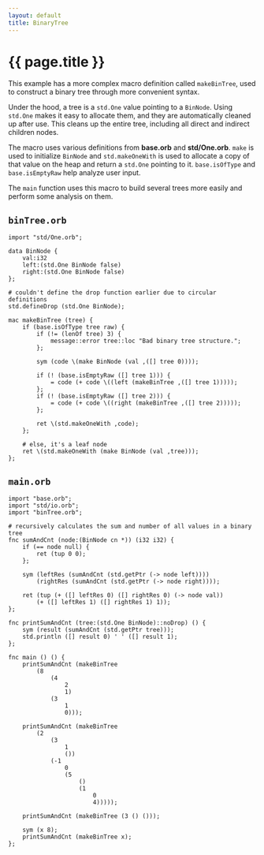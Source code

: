 ```yaml
---
layout: default
title: BinaryTree
---
```

# {{ page.title }}

This example has a more complex macro definition called `makeBinTree`, used to construct a binary tree through more convenient syntax.

Under the hood, a tree is a `std.One` value pointing to a `BinNode`. Using `std.One` makes it easy to allocate them, and they are automatically cleaned up after use. This cleans up the entire tree, including all direct and indirect children nodes.

The macro uses various definitions from **base.orb** and **std/One.orb**. `make` is used to initialize `BinNode` and `std.makeOneWith` is used to allocate a copy of that value on the heap and return a `std.One` pointing to it. `base.isOfType` and `base.isEmptyRaw` help analyze user input.

The `main` function uses this macro to build several trees more easily and perform some analysis on them.

## `binTree.orb`

```
import "std/One.orb";

data BinNode {
    val:i32
    left:(std.One BinNode false)
    right:(std.One BinNode false)
};

# couldn't define the drop function earlier due to circular definitions
std.defineDrop (std.One BinNode);

mac makeBinTree (tree) {
    if (base.isOfType tree raw) {
        if (!= (lenOf tree) 3) {
            message::error tree::loc "Bad binary tree structure.";
        };

        sym (code \(make BinNode (val ,([] tree 0))));

        if (! (base.isEmptyRaw ([] tree 1))) {
            = code (+ code \((left (makeBinTree ,([] tree 1)))));
        };
        if (! (base.isEmptyRaw ([] tree 2))) {
            = code (+ code \((right (makeBinTree ,([] tree 2)))));
        };

        ret \(std.makeOneWith ,code);
    };

    # else, it's a leaf node
    ret \(std.makeOneWith (make BinNode (val ,tree)));
};
```

## `main.orb`

```
import "base.orb";
import "std/io.orb";
import "binTree.orb";

# recursively calculates the sum and number of all values in a binary tree
fnc sumAndCnt (node:(BinNode cn *)) (i32 i32) {
    if (== node null) {
        ret (tup 0 0);
    };

    sym (leftRes (sumAndCnt (std.getPtr (-> node left))))
        (rightRes (sumAndCnt (std.getPtr (-> node right))));

    ret (tup (+ ([] leftRes 0) ([] rightRes 0) (-> node val))
        (+ ([] leftRes 1) ([] rightRes 1) 1));
};

fnc printSumAndCnt (tree:(std.One BinNode)::noDrop) () {
    sym (result (sumAndCnt (std.getPtr tree)));
    std.println ([] result 0) ' ' ([] result 1);
};

fnc main () () {
    printSumAndCnt (makeBinTree
        (8
            (4
                2
                1)
            (3
                1
                0)));

    printSumAndCnt (makeBinTree
        (2
            (3
                1
                ())
            (-1
                0
                (5
                    ()
                    (1
                        0
                        4)))));

    printSumAndCnt (makeBinTree (3 () ()));

    sym (x 8);
    printSumAndCnt (makeBinTree x);
};
```